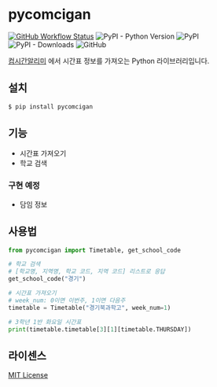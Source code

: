 # pycomcigan
[![GitHub Workflow Status](https://img.shields.io/github/actions/workflow/status/hegelty/pycomcigan/publish.yml?label=action&logo=github&style=flat-square)](https://github.com/heglty/pycomcigan/actions)
![PyPI - Python Version](https://img.shields.io/pypi/pyversions/pycomcigan)
![PyPI](https://img.shields.io/pypi/v/pycomcigan)
![PyPI - Downloads](https://img.shields.io/pypi/dm/pycomcigan)
![GitHub](https://img.shields.io/github/license/hegelty/pycomcigan)


[컴시간알리미](http://컴시간학생.kr) 에서 시간표 정보를 가져오는 Python 라이브러리입니다.

## 설치

```sh
$ pip install pycomcigan
```

## 기능
* 시간표 가져오기
* 학교 검색
### 구현 예정
* 담임 정보

## 사용법
```python
from pycomcigan import Timetable, get_school_code

# 학교 검색
# [학교명, 지역명, 학교 코드, 지역 코드] 리스트로 응답
get_school_code("경기")

# 시간표 가져오기
# week_num: 0이면 이번주, 1이면 다음주
timetable = Timetable("경기북과학고", week_num=1)

# 3학년 1반 화요일 시간표
print(timetable.timetable[3][1][timetable.THURSDAY])
```

## 라이센스
[MIT License](LICENSE)